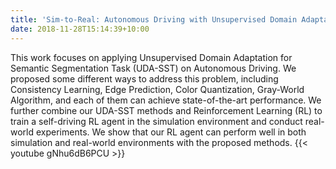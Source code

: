 ```yaml
---
title: 'Sim-to-Real: Autonomous Driving with Unsupervised Domain Adaptation for Semantic Segmentation'
date: 2018-11-28T15:14:39+10:00
---
```


This work focuses on applying Unsupervised Domain Adaptation for Semantic Segmentation Task (UDA-SST) on Autonomous Driving. We proposed some different ways to address this problem, including Consistency Learning, Edge Prediction, Color Quantization, Gray-World Algorithm, and each of them can achieve state-of-the-art performance. We further combine our UDA-SST methods and Reinforcement Learning (RL) to train a self-driving RL agent in the simulation environment and conduct real-world experiments. We show that our RL agent can perform well in both simulation and real-world environments with the proposed methods.
{{< youtube gNhu6dB6PCU >}}


